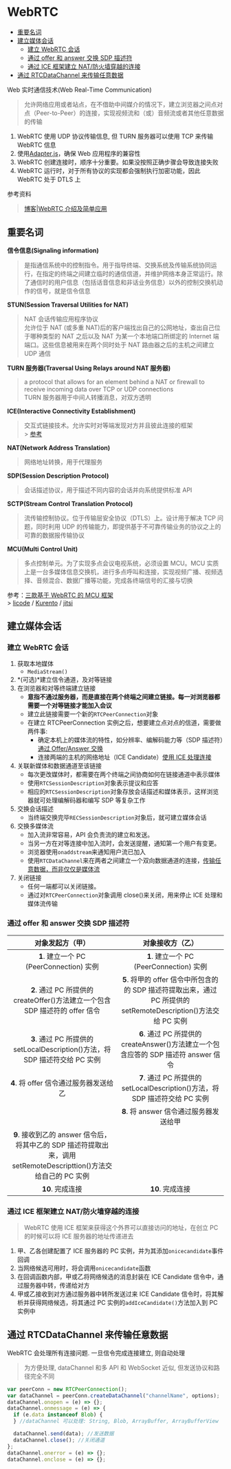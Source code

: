 # WebRTC

<!-- TOC -->

- [重要名词](#重要名词)
- [建立媒体会话](#建立媒体会话)
  - [建立 WebRTC 会话](#建立-webrtc-会话)
  - [通过 offer 和 answer 交换 SDP 描述符](#通过-offer-和-answer-交换-sdp-描述符)
  - [通过 ICE 框架建立 NAT/防火墙穿越的连接](#通过-ice-框架建立-nat防火墙穿越的连接)
- [通过 RTCDataChannel 来传输任意数据](#通过-rtcdatachannel-来传输任意数据)

<!-- /TOC -->

Web 实时通信技术(Web Real-Time Communication)<br>

> 允许网络应用或者站点，在不借助中间媒介的情况下，建立浏览器之间点对点（Peer-to-Peer）的连接，实现视频流和（或）音频流或者其他任意数据的传输

1. WebRTC 使用 UDP 协议传输信息, 但 TURN 服务器可以使用 TCP 来传输 WebRTC 信息
2. 使用[Adapter.js](https://github.com/webrtcHacks/adapter)，确保 Web 应用程序的兼容性
3. WebRTC 创建连接时，顺序十分重要。如果没按照正确步骤会导致连接失败
4. WebRTC 运行时，对于所有协议的实现都会强制执行加密功能，因此 WebRTC 处于 DTLS 上

参考资料<br>

> [博客|WebRTC 介绍及简单应用](https://www.cnblogs.com/vipzhou/p/7994927.html)

## 重要名词

**信令信息(Signaling information)**

> 是指通信系统中的控制指令。用于指导终端、交换系统及传输系统协同运行，在指定的终端之间建立临时的通信信道，并维护网络本身正常运行。除了通信时的用户信息（包括话音信息和非话业务信息）以外的控制交换机动作的信号，就是信令信息

**STUN(Session Traversal Utilities for NAT)**

> NAT 会话传输应用程序协议<br>
> 允许位于 NAT (或多重 NAT)后的客户端找出自己的公网地址，查出自己位于哪种类型的 NAT 之后以及 NAT 为某一个本地端口所绑定的 Internet 端端口。这些信息被用来在两个同时处于 NAT 路由器之后的主机之间建立 UDP 通信

**TURN 服务器(Traversal Using Relays around NAT 服务器)**

> a protocol that allows for an element behind a NAT or firewall to receive incoming data over TCP or UDP connections<br>
> TURN 服务器用于中间人转播消息，对双方透明

**ICE(Interactive Connectivity Establishment)**

> 交互式链接技术。允许实时对等端发现对方并且彼此连接的框架<br> > [参考](https://webrtc.org.cn/three-things-about-ice/)

**NAT(Network Address Translation)**

> 网络地址转换，用于代理服务

**SDP(Session Description Protocol)**

> 会话描述协议，用于描述不同内容的会话并向系统提供标准 API

**SCTP(Stream Control Translation Protocol)**

> 流传输控制协议。位于传输层安全协议（DTLS）上。设计用于解决 TCP 问题，同时利用 UDP 的传输能力，即提供基于不可靠传输业务的协议之上的可靠的数据报传输协议

**MCU(Multi Control Unit)**

> 多点控制单元。为了实现多点会议电视系统，必须设置 MCU。MCU 实质上是一台多媒体信息交换机，进行多点呼叫和连接，实现视频广播、视频选择、音频混合、数据广播等功能，完成各终端信号的汇接与切换<br>

参考：[三款基于 WebRTC 的 MCU 框架](https://blog.csdn.net/xiaoluer/article/details/79088416)<br> > [licode](https://github.com/lynckia/licode) / [Kurento](https://github.com/Kurento) / [jitsi](https://github.com/jitsi)

## 建立媒体会话

### 建立 WebRTC 会话

1. 获取本地媒体
   - `MediaStream()`
2. *(可选)*建立信令通道，及对等链接
3. 在浏览器和对等终端建立链接
   - **意指不通过服务器，而是直接在两个终端之间建立链接。每一对浏览器都需要一个对等链接才能加入会议**
   - 建立此链接需要一个新的`RTCPeerConnection`对象
   - 在建立 RTCPeerConnection 实例之后，想要建立点对点的信道，需要做两件事:
     - 确定本机上的媒体流的特性，如分辨率、编解码能力等（SDP 描述符）[通过 Offer/Answer 交换](#通过-offer-和-answer-交换-sdp-描述符)
     - 连接两端的主机的网络地址（ICE Candidate）[使用 ICE 处理连接](#通过-ice-框架建立-nat防火墙穿越的连接)
4. 关联新媒体和数据通道至该链接
   - 每次更改媒体时，都需要在两个终端之间协商如何在链接通道中表示媒体
   - 使用`RTCSessionDescription`对象表示提议和应答
   - 相应的`RTCSessionDescription`对象存放会话描述和媒体表示，这样浏览器就可处理编解码器和编写 SDP 等复杂工作
5. 交换会话描述
   - 当终端交换完毕`RECSessionDescription`对象后，就可建立媒体会话
6. 交换多媒体流
   - 加入流非常容易，API 会负责流的建立和发送。
   - 当另一方在对等连接中加入流时，会发送提醒，通知第一个用户有变更。
   - 浏览器使用`onaddstream`来通知用户流已加入
   - 使用`RTCDataChannel`来在两者之间建立一个双向数据通道的连接，[传输任意数据，而非仅仅是媒体流](#通过-rtcdatachannel-来传输任意数据)
7. 关闭链接
   - 任何一端都可以关闭链接。
   - 通过对`RTCPeerConnection`对象调用 close()来关闭，用来停止 ICE 处理和媒体流传输

### 通过 offer 和 answer 交换 SDP 描述符

|                                                  对象发起方（甲）                                                  |                                                 对象接收方（乙）                                                 |
| :----------------------------------------------------------------------------------------------------------------: | :--------------------------------------------------------------------------------------------------------------: |
|                                      **1**. 建立一个 PC (PeerConnection) 实例                                      |                                     **1**. 建立一个 PC (PeerConnection) 实例                                     |
|                   **2**. 通过 PC 所提供的 createOffer()方法建立一个包含 SDP 描述符的 offer 信令                    | **5**. 将甲的 offer 信令中所包含的的 SDP 描述符提取出来，通过 PC 所提供的 setRemoteDescription()方法交给 PC 实例 |
|                    **3**. 通过 PC 所提供的 setLocalDescription()方法，将 SDP 描述符交给 PC 实例                    |               **6**. 通过 PC 所提供的 createAnswer()方法建立一个包含应答的 SDP 描述符 answer 信令                |
|                                       **4**. 将 offer 信令通过服务器发送给乙                                       |                   **7**. 通过 PC 所提供的 setLocalDescription()方法，将 SDP 描述符交给 PC 实例                   |
|                                                                                                                    |                                     **8**. 将 answer 信令通过服务器发送给甲                                      |
| **9**. 接收到乙的 answer 信令后，将其中乙的 SDP 描述符提取出来，调用 setRemoteDescripttion()方法交给自己的 PC 实例 |                                                                                                                  |
|                                                  **10**. 完成连接                                                  |                                                 **10**. 完成连接                                                 |

### 通过 ICE 框架建立 NAT/防火墙穿越的连接

> WebRTC 使用 ICE 框架来获得这个外界可以直接访问的地址，在创立 PC 的时候可以将 ICE 服务器的地址传递进去

1. 甲、乙各创建配置了 ICE 服务器的 PC 实例，并为其添加`onicecandidate`事件回调
2. 当网络候选可用时，将会调用`onicecandidate`函数
3. 在回调函数内部，甲或乙将网络候选的消息封装在 ICE Candidate 信令中，通过服务器中转，传递给对方
4. 甲或乙接收到对方通过服务器中转所发送过来 ICE Candidate 信令时，将其解析并获得网络候选，将其通过 PC 实例的`addIceCandidate()`方法加入到 PC 实例中

## 通过 RTCDataChannel 来传输任意数据

WebRTC 会处理所有连接问题. 一旦信令完成连接建立, 则自动处理

> 为方便处理, dataChannel 和多 API 和 WebSocket 近似, 但发送协议和路径完全不同

```js
var peerConn = new RTCPeerConnection();
var dataChannel = peerConn.createDataChannel("channelName", options);
dataChannel.onopen = (e) => {};
dataChannel.onmessage = (e) => {
  if (e.data instanceof Blob) {
  } //dataChannel 可以处理: String, Blob, ArrayBuffer, ArrayBufferView

  dataChannel.send(data); //发送数据
  dataChannel.close(); //关闭通道
};
dataChannel.onerror = (e) => {};
dataChannel.onclose = (e) => {};
```
